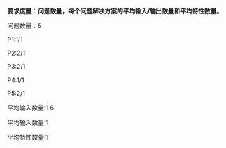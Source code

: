 **要求度量：问题数量，每个问题解决方案的平均输入/输出数量和平均特性数量。**

问题数量：5

P1:1/1

P2:2/1

P3:2/1

P4:1/1

P5:2/1

平均输入数量:1.6

平均输入数量:1

平均特性数量:1
